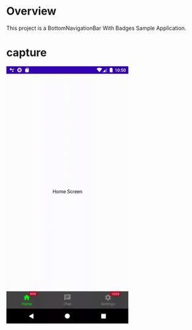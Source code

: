 # Overview

This project is a BottomNavigationBar With Badges Sample Application.<br>

# capture

<img src="capture.gif" width=320 />